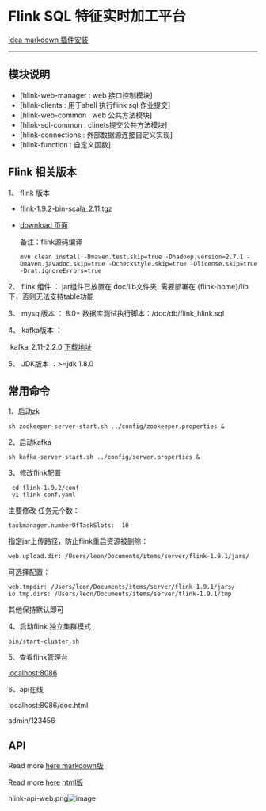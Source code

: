 # Flink SQL 特征实时加工平台

[idea markdown 插件安装](https://blog.csdn.net/l_lushuang/article/details/89487764)

***
## 模块说明

- [hlink-web-manager :  web 接口控制模块]
- [hlink-clients : 用于shell 执行flink sql 作业提交]
- [hlink-web-common : web 公共方法模块]
- [hlink-sql-common : clinets提交公共方法模块]
- [hlink-connections : 外部数据源连接自定义实现]
- [hlink-function : 自定义函数]

## Flink 相关版本
1、 flink 版本
- [flink-1.9.2-bin-scala_2.11.tgz](https://www.apache.org/dyn/closer.lua/flink/flink-1.9.2/flink-1.9.2-bin-scala_2.11.tgz)

- [download 页面](https://flink.apache.org/zh/downloads.html#apache-flink-192)

  备注：flink源码编译 
  
  `mvn clean install -Dmaven.test.skip=true -Dhadoop.version=2.7.1 -Dmaven.javadoc.skip=true -Dcheckstyle.skip=true -Dlicense.skip=true -Drat.ignoreErrors=true`

2、 flink 组件 ： jar组件已放置在 doc/lib文件夹.
               需要部署在 {flink-home}/lib下，否则无法支持table功能 

3、 mysql版本 ： 8.0+
               数据库测试执行脚本：/doc/db/flink_hlink.sql

4、 kafka版本 ： 

​       kafka_2.11-2.2.0 [下载地址](https://archive.apache.org/dist/kafka/2.2.0/kafka_2.11-2.2.0.tgz)

5、 JDK版本 ：>=jdk 1.8.0

## 常用命令
1、启动zk

    sh zookeeper-server-start.sh ../config/zookeeper.properties &

2、启动kafka

    sh kafka-server-start.sh ../config/server.properties &

3、修改flink配置

     cd flink-1.9.2/conf
     vi flink-conf.yaml

 主要修改 任务元个数：

    taskmanager.numberOfTaskSlots:  10

 指定jar上传路径，防止flink重启资源被删除：

    web.upload.dir: /Users/leon/Documents/items/server/flink-1.9.1/jars/

 可选择配置：

    web.tmpdir: /Users/leon/Documents/items/server/flink-1.9.1/jars/
    io.tmp.dirs: /Users/leon/Documents/items/server/flink-1.9.1/tmp

 其他保持默认即可

4、启动flink 独立集群模式

    bin/start-cluster.sh

5、查看flink管理台

 [localhost:8086]()

6、api在线
       

 localhost:8086/doc.html

 admin/123456 

## API
Read more [here markdown版](./res/doc/hlink-1.0.0.md)

Read more [here html版](./res/doc/hlink-1.0.0.html)

hlink-api-web.png![image](https://user-images.githubusercontent.com/29697202/114652987-a00ecd80-9d19-11eb-9fe5-eef2014220a4.png)


